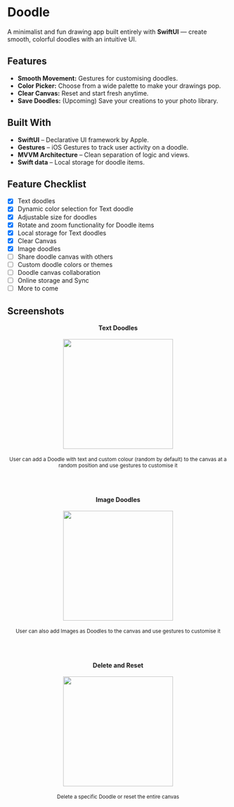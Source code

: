 # Doodle

A minimalist and fun drawing app built entirely with **SwiftUI** — create smooth, colorful doodles with an intuitive UI.

##  Features

-  **Smooth Movement:** Gestures for customising doodles.
-  **Color Picker:** Choose from a wide palette to make your drawings pop.
-  **Clear Canvas:** Reset and start fresh anytime.
-  **Save Doodles:** (Upcoming) Save your creations to your photo library.

## Built With

- **SwiftUI** – Declarative UI framework by Apple.
- **Gestures** – iOS Gestures to track user activity on a doodle.
- **MVVM Architecture** – Clean separation of logic and views.
- **Swift data** – Local storage for doodle items.

## Feature Checklist

- [x] Text doodles
- [x] Dynamic color selection for Text doodle
- [x] Adjustable size for doodles
- [x] Rotate and zoom functionality for Doodle items
- [x] Local storage for Text doodles
- [x] Clear Canvas
- [x] Image doodles
- [ ] Share doodle canvas with others 
- [ ] Custom doodle colors or themes
- [ ] Doodle canvas collaboration
- [ ] Online storage and Sync
- [ ] More to come

## Screenshots

  <p align="center">
        <strong>Text Doodles</strong><br/><br/>
      <img src="https://github.com/user-attachments/assets/ed8855fc-15c8-484d-a9d5-aa7c8c8dbf75" width="250"/><br/>
      </br>
      <sub>User can add a Doodle with text and custom colour (random by default) to the canvas at a random position and use gestures to customise it</sub>
  </p>
  </br>
  </br>

  <p align="center">
        <strong>Image Doodles</strong><br/><br/>
      <img src="https://github.com/user-attachments/assets/e4ea9886-1714-4b53-b5c4-8483d17e628f" width="250"/><br/>
      </br>
      <sub>User can also add Images as Doodles to the canvas and use gestures to customise it</sub>
  </p>
  </br>
  </br>

  <p align="center">
      <strong>Delete and Reset</strong><br/><br/>
      <img src="https://github.com/user-attachments/assets/6e57673b-4a51-4097-8058-95d160d2b4cd" width="250"/><br/>
      </br>
      <sub>Delete a specific Doodle or reset the entire canvas</sub>
  </p>


